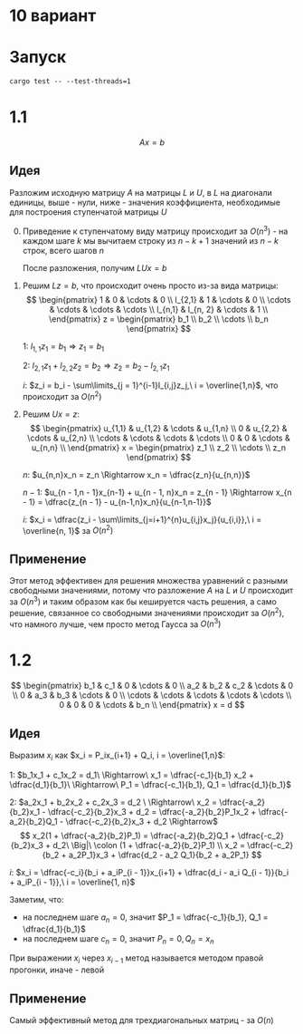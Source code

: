 # 10 вариант

# Запуск
```
cargo test -- --test-threads=1
```

# 1.1
$$Ax = b$$

## Идея
Разложим исходную матрицу $A$ на матрицы $L$ и $U$, в $L$ на диагонали единицы, выше - нули, ниже - значения коэффициента, необходимые для построения ступенчатой матрицы $U$

0. Приведение к ступенчатому виду матрицу происходит за $O(n^3)$ - на каждом шаге $k$ мы вычитаем строку из $n - k + 1$ значений из $n - k$ строк, всего шагов $n$

    После разложения, получим $LUx = b$

1. Решим $Lz = b$, что происходит очень просто из-за вида матрицы:
    $$
    \begin{pmatrix}
    1 & 0 & \cdots & 0 \\
    l_{2,1} &  1 & \cdots & 0 \\
    \cdots & \cdots & \cdots & \cdots \\
    l_{n,1} &  l_{n, 2} & \cdots & 1 \\
    \end{pmatrix}
    z =
    \begin{pmatrix}
    b_1 \\ b_2 \\ \cdots \\ b_n
    \end{pmatrix}
    $$

    1: $l_{1,1}z_1 = b_1 \Rightarrow z_1 = b_1$

    2: $l_{2,1}z_1 + l_{2,2}z_2 = b_2 \Rightarrow z_2 = b_2 - l_{2,1} z_1$

    $i$: $z_i = b_i - \sum\limits_{j = 1}^{i-1}l_{i,j}z_j,\ i = \overline{1,n}$, что происходит за $O(n^2)$

2. Решим $Ux = z$:
    $$
    \begin{pmatrix}
    u_{1,1} & u_{1,2} & \cdots & u_{1,n} \\
    0 &  u_{2,2} & \cdots & u_{2,n} \\
    \cdots & \cdots & \cdots & \cdots \\
    0 &  0 & \cdots & u_{n,n} \\
    \end{pmatrix}
    x =
    \begin{pmatrix}
    z_1 \\ z_2 \\ \cdots \\ z_n
    \end{pmatrix}
    $$

    $n$: $u_{n,n}x_n = z_n \Rightarrow x_n = \dfrac{z_n}{u_{n,n}}$
    
    $n - 1$: $u_{n - 1,n - 1}x_{n-1} + u_{n - 1, n}x_n = z_{n - 1} \Rightarrow x_{n - 1} = \dfrac{z_{n - 1} - u_{n-1,n}x_n}{u_{n-1,n-1}}$

    $i$: $x_i = \dfrac{z_i - \sum\limits_{j=i+1}^{n}u_{i,j}x_j}{u_{i,i}},\ i = \overline{n, 1}$ за $O(n^2)$

## Применение
Этот метод эффективен для решения множества уравнений с разными свободными значениями, потому что разложение $A$ на $L$ и $U$ происходит за $O(n^3)$ и таким образом как бы кешируется часть решения, а само решение, связанное со свободными значениями происходит за $O(n^2)$, что намного лучше, чем просто метод Гаусса за $O(n^3)$


# 1.2
$$
\begin{pmatrix}
b_1 & c_1 & 0 & \cdots & 0 \\
a_2 & b_2 & c_2 & \cdots & 0 \\
0 & a_3 & b_3 & \cdots & 0 \\
\cdots & \cdots & \cdots & \cdots & \cdots \\
0 & 0 & 0 & \cdots & b_n \\
\end{pmatrix}
x = d
$$

## Идея
Выразим $x_i$ как $x_i = P_ix_{i+1} + Q_i, i = \overline{1,n}$:

1: $b_1x_1 + c_1x_2 = d_1\ \Rightarrow\ x_1 = \dfrac{-c_1}{b_1} x_2 + \dfrac{d_1}{b_1}\ \Rightarrow\ P_1 = \dfrac{-c_1}{b_1}, Q_1 = \dfrac{d_1}{b_1}$

2: $a_2x_1 + b_2x_2 + c_2x_3 = d_2 \ \Rightarrow\ x_2 = \dfrac{-a_2}{b_2}x_1 - \dfrac{-c_2}{b_2}x_3 + d_2 = \dfrac{-a_2}{b_2}P_1x_2 + \dfrac{-a_2}{b_2}Q_1 - \dfrac{-c_2}{b_2}x_3 + d_2 \Rightarrow$
$$
x_2(1 + \dfrac{-a_2}{b_2}P_1) = \dfrac{-a_2}{b_2}Q_1 + \dfrac{-c_2}{b_2}x_3 + d_2\ \Big|\ \colon (1 + \dfrac{-a_2}{b_2}P_1) \\
x_2 = \dfrac{-c_2}{b_2 + a_2P_1}x_3 + \dfrac{d_2 - a_2 Q_1}{b_2 + a_2P_1}
$$

$i$: $x_i = \dfrac{-c_i}{b_i + a_iP_{i - 1}}x_{i+1} + \dfrac{d_i - a_i Q_{i - 1}}{b_i + a_iP_{i - 1}},\ i = \overline{1, n}$

Заметим, что:
- на последнем шаге $a_n = 0$, значит $P_1 = \dfrac{-c_1}{b_1}, Q_1 = \dfrac{d_1}{b_1}$ 
- на последнем шаге $c_n = 0$, значит $P_n = 0, Q_n = x_n$

При выражении $x_i$ через $x_{i-1}$ метод называется методом правой прогонки, иначе - левой

## Применение

Самый эффективный метод для трехдиагональных матриц - за $O(n)$